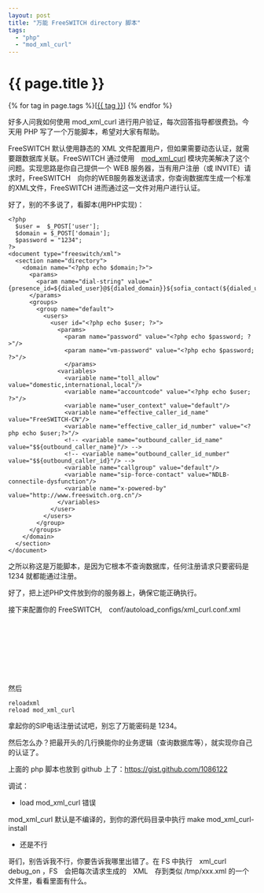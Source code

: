 ```yaml
---
layout: post
title: "万能 FreeSWITCH directory 脚本"
tags:
  - "php"
  - "mod_xml_curl"
---
```


# {{ page.title }}

<div class="tags">
{% for tag in page.tags %}[<a class="tag" href="/tags.html#{{ tag }}">{{ tag }}</a>] {% endfor %}
</div>


好多人问我如何使用 mod_xml_curl 进行用户验证，每次回答指导都很费劲。今天用 PHP 写了一个万能脚本，希望对大家有帮助。

FreeSWITCH 默认使用静态的 XML 文件配置用户，但如果需要动态认证，就需要跟数据库关联。FreeSWITCH 通过使用　[mod_xml_curl](http://wiki.freeswitch.org/wiki/Mod_xml_curl) 模块完美解决了这个问题。实现思路是你自己提供一个 WEB 服务器，当有用户注册（或 INVITE）请求时，FreeSWITCH　向你的WEB服务器发送请求，你查询数据库生成一个标准的XML文件，FreeSWITCH 进而通过这一文件对用户进行认证。

好了，别的不多说了，看脚本(用PHP实现)：

    <?php
      $user =  $_POST['user'];
      $domain = $_POST['domain'];
      $password = "1234";
    ?>
    <document type="freeswitch/xml">
      <section name="directory">
        <domain name="<?php echo $domain;?>">
          <params>
            <param name="dial-string" value="{presence_id=${dialed_user}@${dialed_domain}}${sofia_contact(${dialed_user}@${dialed_domain})}"/>
          </params>
          <groups>
            <group name="default">
              <users>
                <user id="<?php echo $user; ?>">
                  <params>
                    <param name="password" value="<?php echo $password; ?>"/>
                    <param name="vm-password" value="<?php echo $password; ?>"/>
                    </params>
                  <variables>
                    <variable name="toll_allow" value="domestic,international,local"/>
                    <variable name="accountcode" value="<?php echo $user; ?>"/>
                    <variable name="user_context" value="default"/>
                    <variable name="effective_caller_id_name" value="FreeSWITCH-CN"/>
                    <variable name="effective_caller_id_number" value="<?php echo $user;?>"/>
                    <!-- <variable name="outbound_caller_id_name" value="$${outbound_caller_name}"/> -->
                    <!-- <variable name="outbound_caller_id_number" value="$${outbound_caller_id}"/> -->
                    <variable name="callgroup" value="default"/>
                    <variable name="sip-force-contact" value="NDLB-connectile-dysfunction"/>
                    <variable name="x-powered-by" value="http://www.freeswitch.org.cn"/>
                  </variables>
                </user>
              </users>
            </group>
          </groups>
        </domain>
      </section>
    </document>


之所以称这是万能脚本，是因为它根本不查询数据库，任何注册请求只要密码是 1234 就都能通过注册。

好了，把上述PHP文件放到你的服务器上，确保它能正确执行。

接下来配置你的 FreeSWITCH,　conf/autoload_configs/xml_curl.conf.xml

<code>
<configuration name="xml_curl.conf" description="cURL XML Gateway">
  <bindings>
    <binding name="directory">
      <param name="gateway-url" value="http://localhost/~seven/freeswitch/directory.php" bindings="directory"/>
    </binding>
  </bindings>
</configuration>
</code>

然后

    reloadxml
    reload mod_xml_curl

拿起你的SIP电话注册试试吧，别忘了万能密码是 1234。

然后怎么办？把最开头的几行换能你的业务逻辑（查询数据库等），就实现你自己的认证了。

上面的 php 脚本也放到 github 上了：<https://gist.github.com/1086122>


调试：

* load mod_xml_curl 错误

mod_xml_curl 默认是不编译的，到你的源代码目录中执行 make mod_xml_curl-install

* 还是不行

哥们，别告诉我不行，你要告诉我哪里出错了。在 FS 中执行　xml_curl debug_on ，FS　会把每次请求生成的　XML　存到类似 /tmp/xxx.xml 的一个文件里，看看里面有什么。


